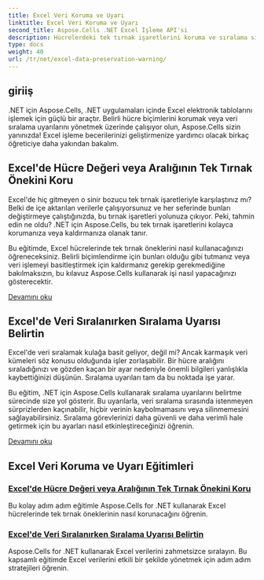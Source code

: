 ```yaml
---
title: Excel Veri Koruma ve Uyarı
linktitle: Excel Veri Koruma ve Uyarı
second_title: Aspose.Cells .NET Excel İşleme API'si
description: Hücrelerdeki tek tırnak işaretlerini koruma ve sıralama sırasında sıralama uyarıları belirtme gibi gelişmiş Excel veri koruma teknikleri için Aspose.Cells for .NET'i kullanmayı öğrenin.
type: docs
weight: 40
url: /tr/net/excel-data-preservation-warning/
---
```

## giriiş

.NET için Aspose.Cells, .NET uygulamaları içinde Excel elektronik tablolarını işlemek için güçlü bir araçtır. Belirli hücre biçimlerini korumak veya veri sıralama uyarılarını yönetmek üzerinde çalışıyor olun, Aspose.Cells sizin yanınızda! Excel işleme becerilerinizi geliştirmenize yardımcı olacak birkaç öğreticiye daha yakından bakalım.

## Excel'de Hücre Değeri veya Aralığının Tek Tırnak Önekini Koru

Excel'de hiç gitmeyen o sinir bozucu tek tırnak işaretleriyle karşılaştınız mı? Belki de içe aktarılan verilerle çalışıyorsunuz ve her seferinde bunları değiştirmeye çalıştığınızda, bu tırnak işaretleri yolunuza çıkıyor. Peki, tahmin edin ne oldu? .NET için Aspose.Cells, bu tek tırnak işaretlerini kolayca korumanıza veya kaldırmanıza olanak tanır.

Bu eğitimde, Excel hücrelerinde tek tırnak öneklerini nasıl kullanacağınızı öğreneceksiniz. Belirli biçimlendirme için bunları olduğu gibi tutmanız veya veri işlemeyi basitleştirmek için kaldırmanız gerekip gerekmediğine bakılmaksızın, bu kılavuz Aspose.Cells kullanarak işi nasıl yapacağınızı gösterecektir.

[Devamını oku](./preserve-single-quote-prefix-of-cell-value-or-range-in-excel/)

## Excel'de Veri Sıralanırken Sıralama Uyarısı Belirtin

Excel'de veri sıralamak kulağa basit geliyor, değil mi? Ancak karmaşık veri kümeleri söz konusu olduğunda işler zorlaşabilir. Bir hücre aralığını sıraladığınızı ve gözden kaçan bir ayar nedeniyle önemli bilgileri yanlışlıkla kaybettiğinizi düşünün. Sıralama uyarıları tam da bu noktada işe yarar.

Bu eğitim, .NET için Aspose.Cells kullanarak sıralama uyarılarını belirtme sürecinde size yol gösterir. Bu uyarılarla, veri sıralama sırasında istenmeyen sürprizlerden kaçınabilir, hiçbir verinin kaybolmamasını veya silinmemesini sağlayabilirsiniz. Sıralama görevlerinizi daha güvenli ve daha verimli hale getirmek için bu ayarları nasıl etkinleştireceğinizi öğrenin.

[Devamını oku](./specify-sort-warning-while-sorting-data-in-excel/)

## Excel Veri Koruma ve Uyarı Eğitimleri
### [Excel'de Hücre Değeri veya Aralığının Tek Tırnak Önekini Koru](./preserve-single-quote-prefix-of-cell-value-or-range-in-excel/)
Bu kolay adım adım eğitimle Aspose.Cells for .NET kullanarak Excel hücrelerinde tek tırnak öneklerinin nasıl korunacağını öğrenin.
### [Excel'de Veri Sıralanırken Sıralama Uyarısı Belirtin](./specify-sort-warning-while-sorting-data-in-excel/)
Aspose.Cells for .NET kullanarak Excel verilerini zahmetsizce sıralayın. Bu kapsamlı eğitimde Excel verilerini etkili bir şekilde yönetmek için adım adım stratejileri öğrenin.